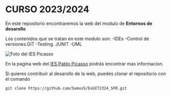 # CURSO 2023/2024
En este repositorio encontraremos la web del modulo de **Entornos de desarollo**

Los contenidos que se tratan en este modulo son:
-IDEs
-Control de versiones.GIT
-Testing. JUNIT
-UML

![Foto del IES Picasso](https://fpiespablopicasso.es/wp-content/uploads/2022/03/LOGOTIPO-IES-PABLO-PICASSO-texto-morado.png)

En la pagina web del [IES Pablo Picasso](https://fpiespablopicasso.es) podrás encontrar mas informacion.

Si quieres contribuir al desarollo de la web, puedes clonar el repositorio con el comando

```git clone https://github.com/Samus5/ExGIT2324_SFR.git```
